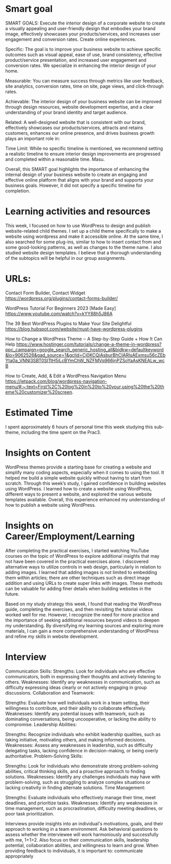 # Smart goal
SMART GOALS: Execute the interior design of a corporate website to create a visually appealing and user-friendly design that embodies your brand image, effectively showcases your products/services, and increases user engagement and conversion rates. Create online experiences.

Specific: The goal is to improve your business website to achieve specific outcomes such as visual appeal, ease of use, brand consistency, effective product/service presentation, and increased user engagement and conversion rates. We specialize in enhancing the interior design of your home.

Measurable: You can measure success through metrics like user feedback, site analytics, conversion rates, time on site, page views, and click-through rates.

Achievable: The interior design of your business website can be improved through design resources, website development expertise, and a clear understanding of your brand identity and target audience.

Related: A well-designed website that is consistent with our brand, effectively showcases our products/services, attracts and retains customers, enhances our online presence, and drives business growth plays an important role in:

Time Limit: While no specific timeline is mentioned, we recommend setting a realistic timeline to ensure interior design improvements are progressed and completed within a reasonable time. Masu.

Overall, this SMART goal highlights the importance of enhancing the internal design of your business website to create an engaging and effective online platform that aligns with your brand and supports your business goals. However, it did not specify a specific timeline for completion.

# Learning activities and resources
This week, I focused on how to use WordPress to design and publish website-related child themes. I set up a child theme specifically to make a website using wordpress and make it accessible online. At the same time, I also searched for some plug-ins, similar to how to insert contact from and some good-looking patterns, as well as changes to the theme name. I also studied website design templates. I believe that a thorough understanding of the subtopics will be helpful in our group assignments.
# URLs:

Contact Form Builder, Contact Widget https://wordpress.org/plugins/contact-forms-builder/

WordPress Tutorial For Beginners 2023 [Made Easy] https://www.youtube.com/watch?v=kYY88h5J86A

The 39 Best WordPress Plugins to Make Your Site Delightful https://blog.hubspot.com/website/must-have-wordpress-plugins

How to Change a WordPress Theme ‒ A Step-by-Step Guide + How It Can Help https://www.hostinger.com/tutorials/change-a-theme-in-wordpress?ppc_campaign=google_search_generic_hosting_all&bidkw=defaultkeyword&lo=9062526&gad_source=1&gclid=Cj0KCQiAsburBhCIARIsAExmsu56cZEbYta0a_VNNl3SBT0SITtH5iLcBYmChW_NZFMVq966jnPZSoYaAsKNEALw_wcB

How to Create, Add, & Edit a WordPress Navigation Menu https://jetpack.com/blog/wordpress-navigation-menu/#:~:text=First%2C%20log%20in%20to%20your,using%20the%20theme%20customizer%20screen.
# Estimated Time
I spent approximately 6 hours of personal time this week studying this sub-theme, including the time spent on the Prac3.
# Insights on Content
WordPress themes provide a starting base for creating a website and simplify many coding aspects, especially when it comes to using the tool. It helped me build a simple website quickly without having to start from scratch. Through this week’s study, I gained confidence in building websites using WordPress. I learned how to create a website using WordPress, different ways to present a website, and explored the various website templates available. Overall, this experience enhanced my understanding of how to publish a website using WordPress.
# Insights on Career/Employment/Learning
After completing the practical exercises, I started watching YouTube courses on the topic of WordPress to explore additional insights that may not have been covered in the practical exercises alone. I discovered alternative ways to utilize controls in web design, particularly in relation to adding images. I learned that adding images is not limited to embedding them within articles; there are other techniques such as direct image addition and using URLs to create super links with images. These methods can be valuable for adding finer details when building websites in the future.

Based on my study strategy this week, I found that reading the WordPress guide, completing the exercises, and then revisiting the tutorial videos worked well for me. However, I recognize the need for more practice and the importance of seeking additional resources beyond videos to deepen my understanding. By diversifying my learning sources and exploring more materials, I can gain a more comprehensive understanding of WordPress and refine my skills in website development.
# Interview
Communication Skills:
Strengths: Look for individuals who are effective communicators, both in expressing their thoughts and actively listening to others.
Weaknesses: Identify any weaknesses in communication, such as difficulty expressing ideas clearly or not actively engaging in group discussions.
Collaboration and Teamwork:

Strengths: Evaluate how well individuals work in a team setting, their willingness to contribute, and their ability to collaborate effectively.
Weaknesses: Identify any potential issues with teamwork, such as dominating conversations, being uncooperative, or lacking the ability to compromise.
Leadership Abilities:

Strengths: Recognize individuals who exhibit leadership qualities, such as taking initiative, motivating others, and making informed decisions.
Weaknesses: Assess any weaknesses in leadership, such as difficulty delegating tasks, lacking confidence in decision-making, or being overly authoritative.
Problem-Solving Skills:

Strengths: Look for individuals who demonstrate strong problem-solving abilities, critical thinking skills, and a proactive approach to finding solutions.
Weaknesses: Identify any challenges individuals may have with problem-solving, such as struggling to analyze complex situations or lacking creativity in finding alternate solutions.
Time Management:

Strengths: Evaluate individuals who effectively manage their time, meet deadlines, and prioritize tasks.
Weaknesses: Identify any weaknesses in time management, such as procrastination, difficulty meeting deadlines, or poor task prioritization.

Interviews provide insights into an individual's motivations, goals, and their approach to working in a team environment.
Ask behavioral questions to assess whether the interviewee will work harmoniously and successfully with me, 1+1>2.
Also focus on their communication skills, leadership potential, collaboration abilities, and willingness to learn and grow.
When providing feedback to individuals, it is important to: communicate appropriately
